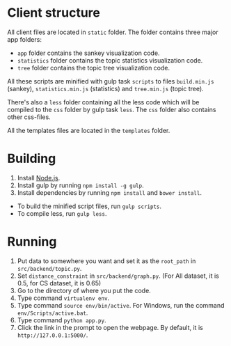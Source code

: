 # Client structure

All client files are located in `static` folder. The folder contains three major app folders:

* `app` folder contains the sankey visualization code.
* `statistics` folder contains the topic statistics visualization code.
* `tree` folder contains the topic tree visualization code.

All these scripts are minified with gulp task `scripts` to files `build.min.js` (sankey), `statistics.min.js` (statistics) and `tree.min.js` (topic tree).

There's also a `less` folder containing all the less code which will be compiled to the `css` folder by gulp task `less`. The `css` folder also contains other css-files.

All the templates files are located in the `templates` folder.

# Building

1. Install [Node.js](https://nodejs.org/en/).
2. Install gulp by running `npm install -g gulp`.
3. Install dependencies by running `npm install` and `bower install`.

* To build the minified script files, run `gulp scripts`.
* To compile less, run `gulp less`.

# Running

1. Put data to somewhere you want and set it as the `root_path` in `src/backend/topic.py`.
2. Set `distance_constraint` in `src/backend/graph.py`. (For All dataset, it is 0.5, for CS dataset, it is 0.65)
3. Go to the directory of where you put the code.
4. Type command `virtualenv env`.
5. Type command `source env/bin/active`. For Windows, run the command `env/Scripts/active.bat`.
6. Type command `python app.py`.
7. Click the link in the prompt to open the webpage. By default, it is `http://127.0.0.1:5000/`.
